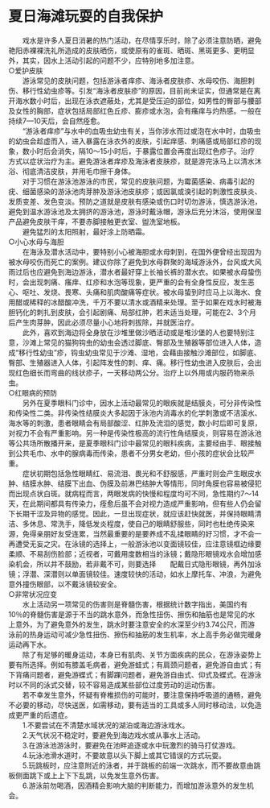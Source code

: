 # 夏日海滩玩耍的自我保护  

&emsp;&emsp;戏水是许多人夏日消暑的热门活动，在尽情享乐时，除了必须注意防晒，避免艳阳赤裸裸洗礼所造成的皮肤晒伤，或使原有的雀斑、晒斑、黑斑更多、更明显外，其实，因水上活动引起的问题不少，应特别地多加注意。  
○爱护皮肤  
&emsp;&emsp;游泳常见的皮肤问题，包括游泳者痒疹、海泳者皮肤疹、水母咬伤、海胆刺伤、移行性幼虫疹等。引发“海泳者皮肤疹”的原因，目前尚未证实，但通常是在离开海水数小时后，出现在泳衣遮蔽处，尤其是受压迫的部位，如男性的臀部与腰部及女性的胸部，症状包括局部红色丘疹、膨疹或水泡，会有瘙痒与灼热感。一般在持续7—10天后，会自然痊愈。  
&emsp;&emsp;“游泳者痒疹”与水中的血吸虫幼虫有关，当你涉水而过或泡在水中时，血吸虫的幼虫会趁虚而入，进入暴露在泳衣外的皮肤，引起痒感、刺痛感或局部红疹的现象，数小时后会消失，隔10～15小时后，于暴露位置会再度出现红色疹子。治疗方式以症状治疗为主。避免游泳者痒疹及海泳者皮肤疹，就是游完泳马上以清水沐浴、彻底清洁皮肤，并用毛巾擦干身体。  
&emsp;&emsp;对于习惯在游泳池游泳的市民，常见的皮肤问题，为霉菌感染、病毒引起的疣、细菌感染的游泳池肉芽肿及游泳池皮肤疹；或因氯或溴引起的刺激性皮肤炎、发质变差、发色变淡。预防之道就是皮肤有感染或伤口时切勿游泳，慎选游泳池，避免到温水游泳池及太拥挤的游泳池，游泳时戴泳帽，游泳后充分沐浴，使用保湿产品避免皮肤干痒，不要赤脚接触更衣室、盥洗室地板。  
&emsp;&emsp;避免猛烈的太阳照射，最好涂上防晒霜。  
○小心水母与海胆  
&emsp;&emsp;在海泳及潜水活动中，要特别小心被海胆或水母刺到，在国外便曾经出现因为被水母咬伤而死亡的案例。建议你除了避免到水母群聚的海域游泳外，台风或大风雨过后也应避免到海边游泳，潜水者最好穿上长袖长裤的潜水衣。如果被水母蛰伤时，会出现刺痛、瘙痒、红疹和水泡等现象，更严重的会有全身性反应，发生恶心、呕吐、发烧、畏寒、头痛和肌肉酸痛等症状。被水母蛰到时应马上以海水、食用醋或稀释的冰醋酸冲洗，千万不要以清水或酒精来处理。至于如果在戏水时被海胆钙化的刺扎到皮肤，会引起剧痛、局部红肿，若未适当处理，可能在2、3个月后产生肉芽肿，因此必须尽量小心地将刺拔除，并就医治疗。  
&emsp;&emsp;此外，喜欢到海边将全身放在沙堆里做沙晒活动或是堆沙堡的人也要特别注意，沙滩上常见的猫狗钩虫的幼虫会透过脚底、臀部及生殖器等部位进入人体，造成“移行性幼虫”疹，钩虫幼虫常见于沙滩、湿地，会藉由接触沙滩部位，如脚底、臀部、生殖器进入人体，引起阵发性的刺、痒、痛。移行性幼虫进入皮肤后，会出现红色细长而弯曲的线状疹子，一天移动两公分。治疗上以外用或内服药物来杀虫。  
○红眼病的预防  
&emsp;&emsp;另外在夏季眼科门诊中，因水上活动最常见的眼疾就是结膜炎，可分非传染性和传染性二类。非传染性结膜炎大多起因于泳池内消毒水的化学刺激或不洁溪水、海水等的刺激，患者眼睛会有局部酸涩、红肿及流泪的感觉，数小时后即可复原，对视力不会有严重影响。另一种是传染性极高的流行性角结膜炎，则容易在游泳池等公共场所散播开来，是夏季眼科门诊中最常见的眼科疾病，主要经由手、眼接触到公共毛巾、水中的腺病毒而传染，患者不分男女老幼，但小孩的症状会比较严重。  
&emsp;&emsp;症状初期包括急性眼睛红、易流泪、畏光和不舒服感，严重时则会产生眼皮水肿、结膜水肿、结膜下出血、伪膜及前淋巴结肿大等情形，同时角膜也容易被侵犯而出现点状白斑。就病程而言，两眼发病的快慢和程度均可不同，急性期约7～14天，在此期间都具有传染力，痊愈后虽不会对视力造成严重影响，但有些人仍会留下长期干涩及异物的感觉。因此，一旦出现症状，就应该赶快就医，并保持眼睛清洁、多休息、常洗手，降低发炎程度，使自己的眼睛舒服些，同时也杜绝传染来源，免得亲朋好友受连累，当然最重要的是要养成不乱揉眼睛的好习惯，才不会一再遭受无妄之灾。在泳镜的选择上，一般游泳池以变面镜较佳，应注意镜框边缘要柔顺、不易刮伤脸部；近视者，可戴用度数相当的泳镜；戴隐形眼镜戏水会增加感染机会，所以并不鼓励，若非戴不可，则要选择&emsp;&emsp;配戴日式隐形眼镜，再外加泳镜；浮潜、深潜则以单面镜较佳。速度较快的活动，如水上摩托车、冲浪，为避免意外撞伤眼部，以不戴泳镜较安全。  
○非常状况应变  
&emsp;&emsp;水上活动另一项常见的伤害则是脊髓伤害，根据统计数字指出，美国约有10％的脊髓伤害是源于不当的跳水意外，而急性扭伤、擦伤和抽筋也是常见的水上意外，为了避免意外的发生，跳水时要注意安全的水深至少约3.74公尺，而游泳前的热身运动可减少急性扭伤、擦伤和抽筋的发生机率，水上高手务必做完暖身运动再下水。  
&emsp;&emsp;除了有足够的暖身运动，本身已有肌肉、关节方面疾病的民众，在游泳姿势上要有所选择。例如有膝盖毛病者，避免游蛙式；有肩颈问题者，避免游自由式；有下背痛问题者，避免游蝶式；有脚踝问题者，避免游自由式、仰式及蝶式。在游泳时以不同的泳式交替，较不容易造成某些部位过度劳动的运动伤害。  
&emsp;&emsp;若不幸发生意外，怀疑有脊椎损伤的可能时，要注意保持呼吸道的通畅，避免不必要的移动，尽快送医，如需移动，要有适当的工具或多人同时移动法，以免造成更严重的后遗症。  
&emsp;&emsp;1.不要尝试在不清楚水域状况的湖泊或海边游泳戏水。  
&emsp;&emsp;2.天气状况不稳定时，要避免到海边戏水或从事水上活动。  
&emsp;&emsp;3.在游泳池游泳时，要避免在池畔追逐或水中玩激烈的骑马打仗游戏。  
&emsp;&emsp;4.玩泳池滑水道时，不要故意以头下脚上或其它错误的方式玩耍。  
&emsp;&emsp;5.玩跳板时，应注意附近的泳者，并于跳板的前端一次跳水，而不要故意由跳板侧面跳下或上上下下乱跳，以免发生意外伤害。  
&emsp;&emsp;6.游泳前勿喝酒，因酒精会影响大脑的判断能力，而增加游泳意外的发生机会。  
